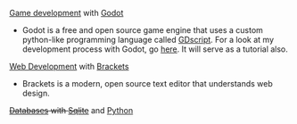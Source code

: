 [Game development](https://github.com/TutorialDoctor/TD-Godot-Games) with [Godot](http://www.godotengine.org/projects/godot-engine)

- Godot is a free and open source game engine that uses a custom python-like programming language called [GDscript](https://gist.github.com/TutorialDoctor/ce9255f16a49d8d911bb). For a look at my development process with Godot, go [here](https://github.com/TutorialDoctor/TD-Godot-Games/blob/master/Godot%20Dev%20Process.md). It will serve as a tutorial also.

[Web Development](https://github.com/TutorialDoctor/Software_Development/tree/master/WebDev%20Tutorial) with [Brackets](http://brackets.io)

- Brackets is a modern, open source text editor that understands web design.

~~[Databases](https://en.wikipedia.org/wiki/Database) with [Sqlite](https://www.sqlite.org)~~ and [Python](https://www.python.org)

